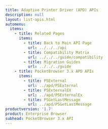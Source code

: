 ```yaml
---
title: Adaptive Printer Driver (APD) APIs
description: null
layout: list-apis.html
automenu:
  items:
    - title: Related Pages
      items:
        - title: Back to Main API Page
          url: ../../../api
        - title: Compatibility Matrix
          url: ../../../guide/compatibility
        - title: Migration Guides
          url: ../../../guide
    - title: PocketBrowser 3.x APD APIs
      items:
        - title: PSExternal
          url: ../apd/PSExternal
        - title: PSExternalEX
          url: ../apd/PSExternalEx
        - title: PSGetLastMessage
          url: ../apd/PSGetLastMessage
productversion: '1.7'
product: Enterprise Browser
subhead: PocketBrowser 3.x API
---
```


